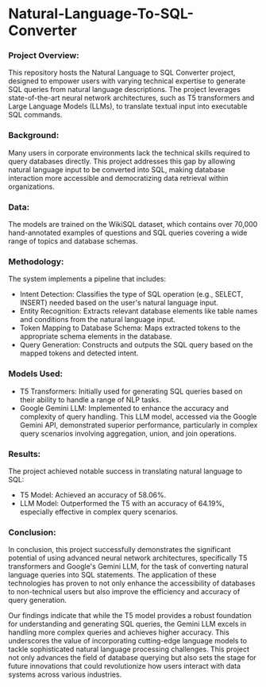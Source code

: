 # Natural-Language-To-SQL-Converter

### Project Overview:

This repository hosts the Natural Language to SQL Converter project, designed to empower users with varying technical expertise to generate SQL queries from natural language descriptions. The project leverages state-of-the-art neural network architectures, such as T5 transformers and Large Language Models (LLMs), to translate textual input into executable SQL commands.

### Background:

Many users in corporate environments lack the technical skills required to query databases directly. This project addresses this gap by allowing natural language input to be converted into SQL, making database interaction more accessible and democratizing data retrieval within organizations.

### Data:

The models are trained on the WikiSQL dataset, which contains over 70,000 hand-annotated examples of questions and SQL queries covering a wide range of topics and database schemas.

### Methodology:

The system implements a pipeline that includes:

* Intent Detection: Classifies the type of SQL operation (e.g., SELECT, INSERT) needed based on the user's natural language input.
* Entity Recognition: Extracts relevant database elements like table names and conditions from the natural language input.
* Token Mapping to Database Schema: Maps extracted tokens to the appropriate schema elements in the database.
* Query Generation: Constructs and outputs the SQL query based on the mapped tokens and detected intent.
  
### Models Used:

* T5 Transformers: Initially used for generating SQL queries based on their ability to handle a range of NLP tasks.
* Google Gemini LLM: Implemented to enhance the accuracy and complexity of query handling. This LLM model, accessed via the Google Gemini API, demonstrated superior performance, particularly in complex query scenarios 
  involving aggregation, union, and join operations.
  
### Results:

The project achieved notable success in translating natural language to SQL:

* T5 Model: Achieved an accuracy of 58.06%.
* LLM Model: Outperformed the T5 with an accuracy of 64.19%, especially effective in complex query scenarios.

### Conclusion:

In conclusion, this project successfully demonstrates the significant potential of using advanced neural network architectures, specifically T5 transformers and Google's Gemini LLM, for the task of converting natural language queries into SQL statements. The application of these technologies has proven to not only enhance the accessibility of databases to non-technical users but also improve the efficiency and accuracy of query generation.

Our findings indicate that while the T5 model provides a robust foundation for understanding and generating SQL queries, the Gemini LLM excels in handling more complex queries and achieves higher accuracy. This underscores the value of incorporating cutting-edge language models to tackle sophisticated natural language processing challenges. This project not only advances the field of database querying but also sets the stage for future innovations that could revolutionize how users interact with data systems across various industries.

